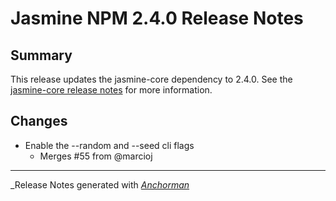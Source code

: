 # Jasmine NPM 2.4.0 Release Notes

## Summary

This release updates the jasmine-core dependency to 2.4.0. See the
[jasmine-core release notes](https://github.com/pivotal/jasmine/blob/master/release_notes/2.4.0.md)
for more information.

## Changes

* Enable the --random and --seed cli flags
    - Merges #55 from @marcioj

------

_Release Notes generated with _[Anchorman](http://github.com/infews/anchorman)_
